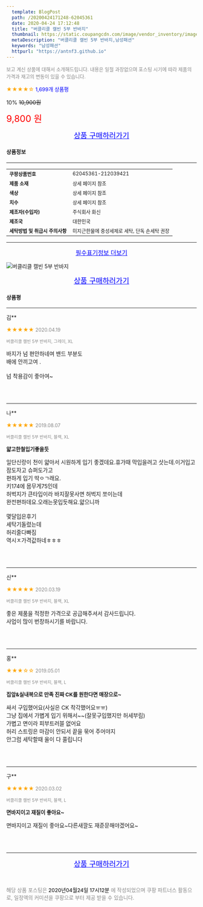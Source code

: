 ```yaml
---
  template: BlogPost
  path: /20200424171248-62045361
  date: 2020-04-24 17:12:48
  title: "버클리클 캘빈 5부 반바지"
  thumbnail: https://static.coupangcdn.com/image/vendor_inventory/images/2018/06/06/10/0/7b279e31-e423-471e-8119-8bc984850bab.jpg
  metaDescription: "버클리클 캘빈 5부 반바지,남성패션"
  keywords: "남성패션"
  httpurl: "https://antnf3.github.io"
---
```

  
<span style="color: #888;font-size:0.8rem">보고 계신 상품에 대해서 소개해드립니다.
내용은 일절 과장없으며 포스팅 시기에 따라 제품의 가격과 재고의 변동이 있을 수 있습니다.</span>
  
<span style="color: orange;">★★★★☆</span> <span style="color: blue;font-size: 0.85rem;">1,699개 상품평</span>

<span style="font-size: 0.9rem">10%</span> <span style="font-size: 0.9rem">~~10,900원~~</span>

<span style="color: red;font-size: 1.5rem;">9,800 원</span>



<p align="center"><a href="http://me2.do/54t2BECt" style="font-size: 1.2rem; color: blue;">상품 구매하러가기</a></p>

#### 상품정보

---

|                  |                       |
| ---------------- | --------------------- |
| **<span style="font-size:0.8rem;">쿠팡상품번호</span>** | <span style="font-size:0.8rem;">62045361-212039421</span> |
| **<span style="font-size:0.8rem;">제품 소재</span>**    | <span style="font-size:0.8rem;">상세 페이지 참조</span>        |
| **<span style="font-size:0.8rem;">색상</span>**    | <span style="font-size:0.8rem;">상세 페이지 참조</span>        |
| **<span style="font-size:0.8rem;">치수</span>**    | <span style="font-size:0.8rem;">상세 페이지 참조</span>        |
| **<span style="font-size:0.8rem;">제조자(수입자)</span>**    | <span style="font-size:0.8rem;">주식회사 화신</span>        |
| **<span style="font-size:0.8rem;">제조국</span>**    | <span style="font-size:0.8rem;">대한민국</span>        |
| **<span style="font-size:0.8rem;">세탁방법 및 취급시 주의사항</span>**    | <span style="font-size:0.8rem;">미지근한물에 중성세제로 세탁, 단독 손세탁 권장</span>        |




---

<p align="center"><a href="http://me2.do/54t2BECt" style="font-size: 1rem; color: blue;">필수표기정보 더보기</a></p>

![버클리클 캘빈 5부 반바지](http://thumbnail10.coupangcdn.com/thumbnails/remote/q89/image/vendor_inventory/images/2018/01/23/14/2/7b20c876-80eb-41e3-a020-ae9df1af1a13.jpg)

<p align="center"><a href="http://me2.do/54t2BECt" style="font-size: 1.2rem; color: blue;">상품 구매하러가기</a></p>

#### 상품평
  
---
  
김**
    
<span style="color: orange;">★★★★★</span> <span style="font-size:0.8rem;color: #888;">2020.04.19</span>
    
<span style="color: #888;font-size:0.7rem">버클리클 캘빈 5부 반바지, 그레이, XL</span>
    

    
<span style="font-size: 0.9rem;">바지가 넘 편안하네여 밴드 부분도 <br/>배에 안끼고여 . <br/><br/>넘 착용감이 좋아여~</span>
    
<br>
<br>

---
  
나**
    
<span style="color: orange;">★★★★★</span> <span style="font-size:0.8rem;color: #888;">2019.08.07</span>
    
<span style="color: #888;font-size:0.7rem">버클리클 캘빈 5부 반바지, 블랙, XL</span>
    
<span style="font-size:0.85rem">**얇고한철입기좋을듯**</span>
    
<span style="font-size: 0.9rem;">일단신랑이 천이 얇아서 시원하게 입기 좋겠데요.휴가때 막입을려고 삿는데.이거입고 잠도자고 슈퍼도가고<br/>편하게 입기 딱ㅇㄱ래요.<br/>키174에 몸무게75인데<br/>허벅지가 큰타입이라 바지잘못사면 허벅지 쪼이는데<br/>완전편하데요.오래는못입듯해요.얇으니까<br/><br/>몇달입은후기<br/>세탁기돌렸는데<br/>허리줄다빠짐<br/>역시ㅈ가격값하네ㅎㅎㅎ</span>
    
<br>
<br>

---
  
신**
    
<span style="color: orange;">★★★★★</span> <span style="font-size:0.8rem;color: #888;">2020.03.19</span>
    
<span style="color: #888;font-size:0.7rem">버클리클 캘빈 5부 반바지, 블랙, XL</span>
    

    
<span style="font-size: 0.9rem;">좋은 제품을 적정한 가격으로 공급해주셔서 감사드립니다.<br/>사업이 많이 번창하시기를 바랍니다.</span>
    
<br>
<br>

---
  
홍**
    
<span style="color: orange;">★★★☆☆</span> <span style="font-size:0.8rem;color: #888;">2019.05.01</span>
    
<span style="color: #888;font-size:0.7rem">버클리클 캘빈 5부 반바지, 블랙, L</span>
    
<span style="font-size:0.85rem">**집앞&실내복으로 만족 진짜 CK를 원한다면 매장으로~**</span>
    
<span style="font-size: 0.9rem;">싸서 구입했어요(사실은 CK 착각했어요ㅠㅠ)<br/>그냥 집에서 가볍게 입기 위해서~~(잘못구입했지만 허세부림)<br/>가볍고 면이라 피부트러블 없어요 <br/>허리 스트링은 마감이 안되서 끝을 묶어 주어야지<br/>안그럼 세탁할때 올이 다 풀립니다</span>
    
<br>
<br>

---
  
구**
    
<span style="color: orange;">★★★★★</span> <span style="font-size:0.8rem;color: #888;">2020.03.02</span>
    
<span style="color: #888;font-size:0.7rem">버클리클 캘빈 5부 반바지, 블랙, L</span>
    
<span style="font-size:0.85rem">**면바지이고 재질이 좋아요~**</span>
    
<span style="font-size: 0.9rem;">면바지이고 재질이 좋아요~다른새깔도 재준문해야겠어요~</span>
    
<br>
<br>


  
---
  
<p align="center"><a href="http://me2.do/54t2BECt" style="font-size: 1.2rem; color: blue;">상품 구매하러가기</a></p>
  
<br>
  
<span style="font-size: 0.85rem; color: #888;">해당 상품 포스팅은 <span style="color: #000;"> 2020년04월24일 17시12분 </span> 에 작성되었으며 쿠팡 파트너스 활동으로, 일정액의 커미션을 쿠팡으로 부터 제공 받을 수 있습니다.</span>